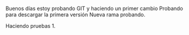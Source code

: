 Buenos días estoy probando GIT y haciendo un primer cambio
Probando para descargar la primera versión
Nueva rama probando.

Haciendo pruebas 1.